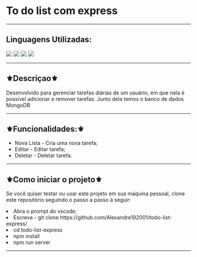 <h1>To do list com express</h1>
<hr>
<h2>Linguagens Utilizadas:</h2>

<div style="display: inline_block">
  
  <img src="https://img.shields.io/badge/CSS3-1572B6?style=for-the-badge&logo=css3&logoColor=white"></img>
  <img src="https://img.shields.io/badge/Node.js-43853D?style=for-the-badge&logo=node.js&logoColor=white"></img>
  <img src="https://img.shields.io/badge/Express.js-404D59?style=for-the-badge"></img>
  <img src="https://img.shields.io/badge/MongoDB-4EA94B?style=for-the-badge&logo=mongodb&logoColor=white"></img>
  
</div>



<hr>
<h2>⚜️Descriçao⚜️</h2>
<p>Desenvolvido para gerenciar tarefas diárias de um usuário, em que nela é possível adicionar e remover tarefas. Junto dela temos o banco de dados MongoDB</p>
<hr>
<h2>⚜️Funcionalidades:⚜️</h2>
<ul>
<li>Nova Lista - Cria uma nova tarefa;</li>
<li>Editar - Editar tarefa;</li>
<li>Deletar - Deletar tarefa. </li>

</ul>
<hr>
<h2>⚜️Como iniciar o projeto⚜️</h2>
<p>Se você quiser testar ou usar este projeto em sua máquina pessoal, clone este repositório seguindo o passo a passo à seguir:</p>
<li>Abra o prompt do vscode;</li>
<li>Escreva - git clone https://github.com/Alexandre192001/todo-list-express/</li>
<li>cd todo-list-express</li>
<li>npm install</li>
<li>npm run server</li>
</ul>
<hr>


